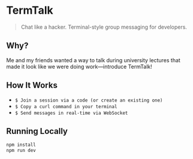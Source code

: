 # TermTalk

> Chat like a hacker. Terminal-style group messaging for developers.

## Why?

Me and my friends wanted a way to talk during university lectures that made it look like we were doing work—introduce TermTalk!

## How It Works

- `$ Join a session via a code (or create an existing one)`
- `$ Copy a curl command in your terminal`
- `$ Send messages in real-time via WebSocket`

## Running Locally

```bash
npm install
npm run dev
```
